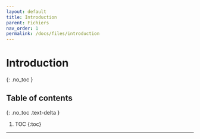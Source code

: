 ```yaml
---
layout: default
title: Introduction
parent: Fichiers
nav_order: 1
permalink: /docs/files/introduction
---
```


# Introduction
{: .no_toc }

## Table of contents
{: .no_toc .text-delta }

1. TOC
{:toc}

---
